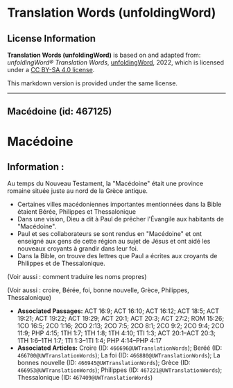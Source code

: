 # Translation Words (unfoldingWord)

## License Information

**Translation Words (unfoldingWord)** is based on and adapted from: _unfoldingWord® Translation Words_, [unfoldingWord](https://unfoldingword.org/utw), 2022, which is licensed under a [CC BY-SA 4.0 license](https://creativecommons.org/licenses/by-sa/4.0/legalcode.en).

This markdown version is provided under the same license.



--------------------------------

## Macédoine (id: 467125)

Macédoine
=========

Information :
-------------

Au temps du Nouveau Testament, la "Macédoine" était une province romaine située juste au nord de la Grèce antique.

* Certaines villes macédoniennes importantes mentionnées dans la Bible étaient Bérée, Philippes et Thessalonique
* Dans une vision, Dieu a dit à Paul de prêcher l'Évangile aux habitants de "Macédoine".
* Paul et ses collaborateurs se sont rendus en "Macédoine" et ont enseigné aux gens de cette région au sujet de Jésus et ont aidé les nouveaux croyants à grandir dans leur foi.
* Dans la Bible, on trouve des lettres que Paul a écrites aux croyants de Philippes et de Thessalonique.

(Voir aussi : comment traduire les noms propres)

(Voir aussi : croire, Bérée, foi, bonne nouvelle, Grèce, Philippes, Thessalonique)

* **Associated Passages:** ACT 16:9; ACT 16:10; ACT 16:12; ACT 18:5; ACT 19:21; ACT 19:22; ACT 19:29; ACT 20:1; ACT 20:3; ACT 27:2; ROM 15:26; 1CO 16:5; 2CO 1:16; 2CO 2:13; 2CO 7:5; 2CO 8:1; 2CO 9:2; 2CO 9:4; 2CO 11:9; PHP 4:15; 1TH 1:7; 1TH 1:8; 1TH 4:10; 1TI 1:3; ACT 20:1–ACT 20:3; 1TH 1:6–1TH 1:7; 1TI 1:3–1TI 1:4; PHP 4:14–PHP 4:17
* **Associated Articles:** Croire (ID: `466696@UWTranslationWords`); Beréé (ID: `466700@UWTranslationWords`); La foi (ID: `466880@UWTranslationWords`); La bonnes nouvelle (ID: `466945@UWTranslationWords`); Grèce (ID: `466953@UWTranslationWords`); Philippes (ID: `467221@UWTranslationWords`); Thessalonique (ID: `467409@UWTranslationWords`)

